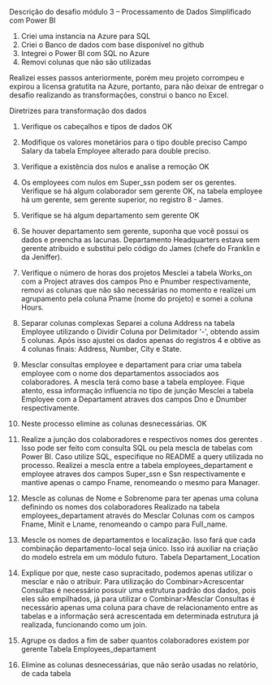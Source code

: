 Descrição do desafio módulo 3 – Processamento de Dados Simplificado com Power BI

1. Criei uma instancia na Azure para SQL
2. Criei o Banco de dados com base disponível no github
3. Integrei o Power BI com SQL no Azure
4. Removi colunas que não são utilizadas

Realizei esses passos anteriormente, porém meu projeto corrompeu e expirou a licensa gratutita na Azure, portanto, para não deixar de entregar o desafio realizando as transformações, construi o banco no Excel.

Diretrizes para transformação dos dados

1. Verifique os cabeçalhos e tipos de dados
OK

2. Modifique os valores monetários para o tipo double preciso
Campo Salary da tabela Employee alterado para double preciso.

3. Verifique a existência dos nulos e analise a remoção
OK

4. Os employees com nulos em Super_ssn podem ser os gerentes. Verifique se há algum colaborador sem gerente
OK, na tabela employee há um gerente, sem gerente superior, no registro 8 - James.

5. Verifique se há algum departamento sem gerente
OK

6. Se houver departamento sem gerente, suponha que você possui os dados e preencha as lacunas.
Departamento Headquarters estava sem gerente atribuido e substitui pelo código do James (chefe do Franklin e da Jeniffer).

7. Verifique o número de horas dos projetos
Mesclei a tabela Works_on com a Project atraves dos campos Pno e Pnumber respectivamente, removi as colunas que não são necessárias no momento e realizei um agrupamento pela coluna Pname (nome do projeto) e somei a coluna Hours.

8. Separar colunas complexas
Separei a coluna Address na tabela Employee utilizando o Dividir Coluna por Delimitador '-', obtendo assim 5 colunas. Após isso ajustei os dados apenas do registros 4 e obtive as 4 colunas finais: Address, Number, City e State.

9. Mesclar consultas employee e departament para criar uma tabela employee com o nome dos departamentos associados aos colaboradores. A mescla terá como base a tabela employee. Fique atento, essa informação influencia no tipo de junção
Mesclei a tabela Employee com a Departament atraves dos campos Dno e Dnumber respectivamente.

10. Neste processo elimine as colunas desnecessárias.
OK

11. Realize a junção dos colaboradores e respectivos nomes dos gerentes . Isso pode ser feito com consulta SQL ou pela mescla de tabelas com Power BI. Caso utilize SQL, especifique no README a query utilizada no processo.
Realizei a mescla entre a tabela employees_departament e employee atraves dos campos Super_ssn e Ssn respectivamente e mantive apenas o campo Fname, renomeando o mesmo para Manager.

12. Mescle as colunas de Nome e Sobrenome para ter apenas uma coluna definindo os nomes dos colaboradores
Realizado na tabela employees_departament através do Mesclar Colunas com os campos Fname, Minit e Lname, renomeando o campo para Full_name.

13. Mescle os nomes de departamentos e localização. Isso fará que cada combinação departamento-local seja único. Isso irá auxiliar na criação do modelo estrela em um módulo futuro.
Tabela Departament_Location

14. Explique por que, neste caso supracitado, podemos apenas utilizar o mesclar e não o atribuir.
Para utilização do Combinar>Acrescentar Consultas é necessário possuir uma estrutura padrão dos dados, pois eles são empilhados, já para utilizar o Combinar>Mesclar Consultas é necessário apenas uma coluna para chave de relacionamento entre as tabelas e a informação será acrescentada em determinada estrutura já realizada, funcionando como um join.

15. Agrupe os dados a fim de saber quantos colaboradores existem por gerente
Tabela Employees_departament

16. Elimine as colunas desnecessárias, que não serão usadas no relatório, de cada tabela
